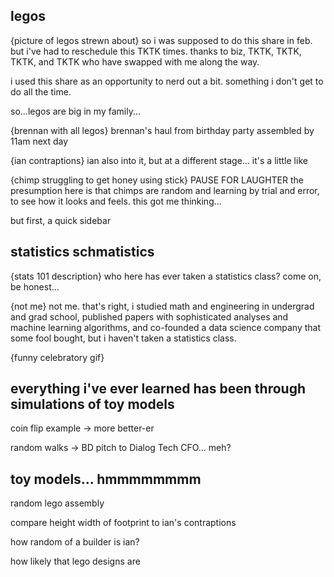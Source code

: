 
## legos

{picture of legos strewn about}
so i was supposed to do this share in feb. but i've had to reschedule this TKTK times. thanks to biz, TKTK, TKTK, TKTK, and TKTK who have swapped with me along the way.

i used this share as an opportunity to nerd out a bit. something i don't get to do all the time.

so...legos are big in my family...

{brennan with all legos}
brennan's haul from birthday party assembled by 11am next day

{ian contraptions}
ian also into it, but at a different stage... it's a little like

{chimp struggling to get honey using stick}
PAUSE FOR LAUGHTER the presumption here is that chimps are random and learning by trial and error, to see how it looks and feels. this got me thinking...

but first, a quick sidebar

## statistics schmatistics

{stats 101 description}
who here has ever taken a statistics class? come on, be honest...

{not me}
not me. that's right, i studied math and engineering in undergrad and grad school, published papers with sophisticated analyses and machine learning algorithms, and co-founded a data science company that some fool bought, but i haven't taken a statistics class.

{funny celebratory gif}

## everything i've ever learned has been through simulations of toy models



coin flip example -> more better-er

random walks -> BD pitch to Dialog Tech CFO... meh?

## toy models... hmmmmmmmm

random lego assembly

compare height width of footprint to ian's contraptions

how random of a builder is ian?

how likely that lego designs are
